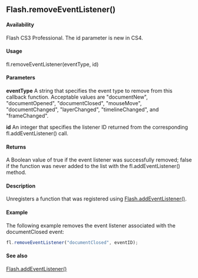 ## Flash.removeEventListener()

#### Availability

Flash CS3 Professional. The id parameter is new in CS4.

#### Usage

fl.removeEventListener(eventType, id)

#### Parameters

**eventType** A string that specifies the event type to remove from this callback function. Acceptable values are "documentNew", "documentOpened", "documentClosed", "mouseMove", "documentChanged", "layerChanged", "timelineChanged", and "frameChanged".

**id** An integer that specifies the listener ID returned from the corresponding fl.addEventListener() call.

#### Returns

A Boolean value of true if the event listener was successfully removed; false if the function was never added to the list with the fl.addEventListener() method.

#### Description

Unregisters a function that was registered using [Flash.addEventListener()](../Flash_object_/Flash1.md).

#### Example

The following example removes the event listener associated with the documentClosed event:

```javascript
fl.removeEventListener("documentClosed", eventID);
```

#### See also

[Flash.addEventListener()](../Flash_object_/Flash1.md)
